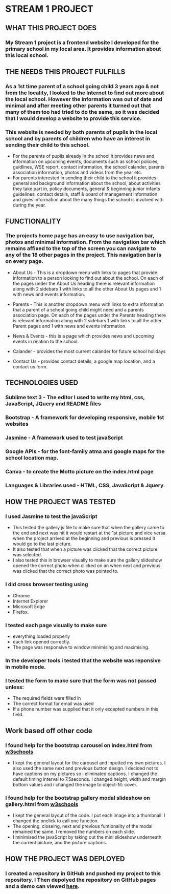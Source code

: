 # STREAM 1 PROJECT

## WHAT THIS PROJECT DOES

### My Stream 1 project is a frontend website I developed for the primary school in my local area. It provides information about this local school.

## THE NEEDS THIS PROJECT FULFILLS

### As a 1st time parent of a school going child 3 years ago & not from the locality, I looked to the Internet to find out more about the local school. However the information was out of date and minimal and after meeting other parents it turned out that many of them too had tried to do the same, so it was decided that I would develop a website to provide this service. 
### This website is needed by both parents of pupils in the local school and by parents of children who have an interest in sending their child to this school.
- For the parents of pupils already in the school it provides news and information on upcoming events, documents such as school policies, guidlines, WSE report, contact information, the school calander, parents association information, photos and videos from the year etc.
- For parents interested in sending their child to the school it provides general and background information about the school, about activities they take part in, policy documents, general & beginning junior infants guidelines, contact details, staff & board of management information and gives information about the many things the school is involved with during the year.

## FUNCTIONALITY

### The projects home page has an easy to use navigation bar, photos and minimal information. From the navigation bar which remains affixed to the top of the screen you can navigate to any of the 18 other pages in the project. This navigation bar is on every page.

- About Us - This is a dropdown menu with links to pages that provide information to a person looking to find out about the school. On each of the pages under the About Us heading there is relevant information along with 2 sidebars 1 with links to all the other About Us pages and 1 with news and events information.

- Parents - This is another dropdown menu with links to extra information that a parent of a school going child might need and a parents association page. On each of the pages under the Parents heading there is relevant information along with 2 sidebars 1 with links to all the other Parent pages and 1 with news and events information.

- News & Events - this is a page which provides news and upcoming events in relation to the school.

- Calander - provides the most current calander for future school holidays

- Contact Us - provides contact details, a google map location, and a contact us form.

## TECHNOLOGIES USED

### Sublime text 3 - The editor I used to write my html, css, JavaScript, JQuery and README files
### Bootstrap - A framework for developing responsive, mobile 1st websites
### Jasmine - A framework used to test javaScript
### Google APIs - for the font-family atma and google maps for the school location map.
### Canva - to create the Motto picture on the index.html page
### Languages & Libraries used - HTML, CSS, JavaScript & Jquery.

## HOW THE PROJECT WAS TESTED

### I used Jasmine to test the javaScript
- This tested the gallery.js file to make sure that when the gallery came to the end and next was hit it would restart at the 1st picture and vice versa when the project arrived at the beginning and previous is pressed it would go to the last picture. 
- It also tested that when a picture was clicked that the correct picture was selected. 
- I also tested this in browser visually to make sure the gallery slideshow opened the correct photo when clicked on an when next and previous was clicked that the correct photo was pointed to.

### I did cross browser testing using 
- Chrome 
- Internet Explorer
- Microsoft Edge
- Firefox.

### I tested each page visually to make sure
- everything loaded properly
- each link opened correctly.
- The page was responsive to window minimising and maximising.

### In the developer tools i tested that the website was reponsive in mobile mode.

### I tested the form to make sure that the form was not passed unless:
- The required fields were filled in
- The correct format for email was used
- If a phone number was supplied that it only excepted numbers in this field.

## Work based off other code
### I found help for the bootstrap carousel on index.html from [w3schools](https://www.w3schools.com/bootstrap/bootstrap_carousel.asp)
- I kept the general layout for the carousel and inputted my own pictures. I also used the same next and previous button design. I decided not to have captions on my pictures so i eliminated captions. I changed the default timing interval to 7.5seconds. I changed height, width and margin bottom values and i changed the image to object-fit: cover.
### I found help for the bootstrap gallery modal slideshow on gallery.html from [w3schools](https://www.w3schools.com/howto/howto_js_lightbox.asp)
- I kept the general layout of the code. I put each image into a thumbnail. I changed the onclick to call one function. 
- The opening, closeing, next and previous funtionality of the modal remained the same. I removed the numbers on each slide.
- I minimised the javaScript by taking out the mini slideshow underneath the current picture, and the picture captions.

## HOW THE PROJECT WAS DEPLOYED

### I created a repository in GitHub and pushed my project to this repository. I Then depolyed the repository on GitHub pages and a demo can viewed [here](https://sarahbarron.github.io/Stream1Project/index.html).
